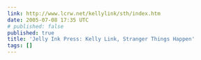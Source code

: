 ```yaml
---
link: http://www.lcrw.net/kellylink/sth/index.htm
date: 2005-07-08 17:35 UTC
# published: false
published: true
title: 'Jelly Ink Press: Kelly Link, Stranger Things Happen'
tags: []
---
```



